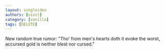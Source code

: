 ```yaml
---
layout: singleidea
authors: [vivit]
category: [vanilla]
tags: [DELETE]
---
```

New random true rumor: "Tho' from men's hearts doth it evoke the worst, accursed gold is neither blest nor cursed."
